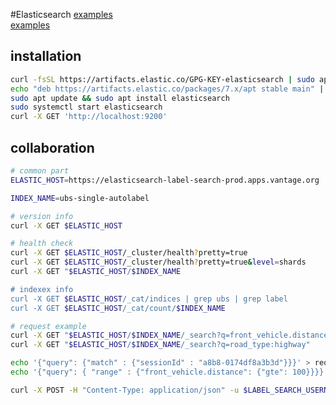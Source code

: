 #Elasticsearch
[examples](https://dzone.com/articles/23-useful-elasticsearch-example-queries)  
[examples](https://www.tutorialspoint.com/elasticsearch)  

## installation
```sh
curl -fsSL https://artifacts.elastic.co/GPG-KEY-elasticsearch | sudo apt-key add -
echo "deb https://artifacts.elastic.co/packages/7.x/apt stable main" | sudo tee -a /etc/apt/sources.list.d/elastic-7.x.list
sudo apt update && sudo apt install elasticsearch
sudo systemctl start elasticsearch
curl -X GET 'http://localhost:9200'
```

## collaboration
```bash
# common part
ELASTIC_HOST=https://elasticsearch-label-search-prod.apps.vantage.org

INDEX_NAME=ubs-single-autolabel
```

```sh
# version info
curl -X GET $ELASTIC_HOST

# health check
curl -X GET $ELASTIC_HOST/_cluster/health?pretty=true
curl -X GET $ELASTIC_HOST/_cluster/health?pretty=true&level=shards
curl -X GET "$ELASTIC_HOST/$INDEX_NAME

# indexex info
curl -X GET $ELASTIC_HOST/_cat/indices | grep ubs | grep label
curl -X GET $ELASTIC_HOST/_cat/count/$INDEX_NAME
```

```bash
# request example
curl -X GET "$ELASTIC_HOST/$INDEX_NAME/_search?q=front_vehicle.distance:>100&size=11&pretty=true"
curl -X GET "$ELASTIC_HOST/$INDEX_NAME/_search?q=road_type:highway"
```

```bash
echo '{"query": {"match" : {"sessionId" : "a8b8-0174df8a3b3d"}}}' > request.json
echo '{"query": { "range" : {"front_vehicle.distance": {"gte": 100}}}}' > request.json

curl -X POST -H "Content-Type: application/json" -u $LABEL_SEARCH_USERNAME:$LABEL_SEARCH_PASSWORD -d @request.json "$ELASTIC_HOST/$ELASTIC_INDEX/_search"
```

